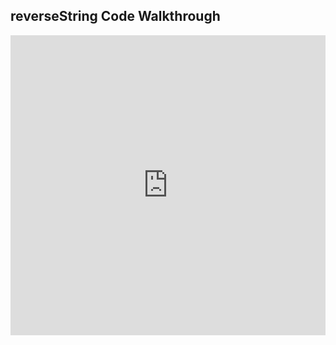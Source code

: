 ## reverseString Code Walkthrough

<iframe src="https://player.vimeo.com/video/235422686" width="100%" height="480" frameborder="0" webkitallowfullscreen mozallowfullscreen allowfullscreen></iframe>

